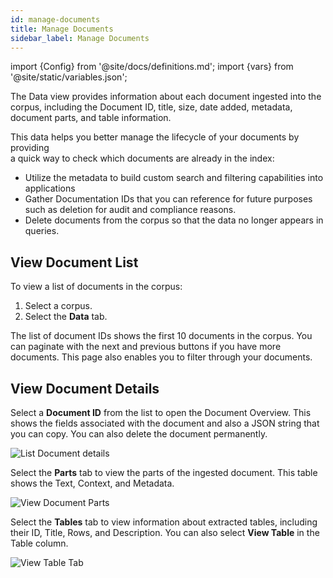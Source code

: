```yaml
---
id: manage-documents
title: Manage Documents
sidebar_label: Manage Documents
---
```


import {Config} from '@site/docs/definitions.md';
import {vars} from '@site/static/variables.json';

The Data view provides information about each document ingested into 
the corpus, including the Document ID, title, size, date added, metadata, 
document parts, and table information.

This data helps you better manage the lifecycle of your documents by providing  
a quick way to check which documents are already in the index:

* Utilize the metadata to build custom search and filtering capabilities 
  into applications
* Gather Documentation IDs that you can reference for future purposes
  such as deletion for audit and compliance reasons.
* Delete documents from the corpus so that the data no longer appears in 
  queries.

## View Document List

To view a list of documents in the corpus:
1. Select a corpus.
2. Select the **Data** tab.

The list of document IDs shows the first 10 documents in the corpus. You can 
paginate with the next and previous buttons if you have more documents. This 
page also enables you to filter through your documents.

## View Document Details

Select a **Document ID** from the list to open the Document Overview. This 
shows the fields associated with the document and also a JSON string that 
you can copy. You can also delete the document permanently.

![List Document details](/img/document_overview_tab.png)

Select the **Parts** tab to view the parts of the ingested document. This table 
shows the Text, Context, and Metadata.

![View Document Parts](/img/parts_tab.png)

Select the **Tables** tab to view information about extracted tables, including 
their ID, Title, Rows, and Description. You can also select **View Table** in 
the Table column.

![View Table Tab](/img/tables_tab.png)
